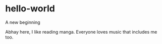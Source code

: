 # hello-world
A new beginning

Abhay here, I like reading manga. Everyone loves music that includes me too.

